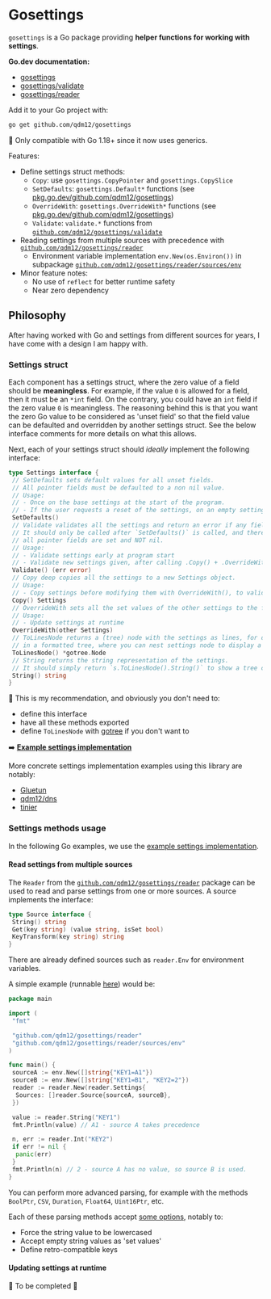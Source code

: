 # Gosettings

`gosettings` is a Go package providing **helper functions for working with settings**.

**Go.dev documentation:**

- [gosettings](https://pkg.go.dev/github.com/qdm12/gosettings)
- [gosettings/validate](https://pkg.go.dev/github.com/qdm12/gosettings/validate)
- [gosettings/reader](https://pkg.go.dev/github.com/qdm12/gosettings/reader)

Add it to your Go project with:

```sh
go get github.com/qdm12/gosettings
```

💁 Only compatible with Go 1.18+ since it now uses generics.

Features:

- Define settings struct methods:
  - `Copy`: use `gosettings.CopyPointer` and `gosettings.CopySlice`
  - `SetDefaults`: `gosettings.Default*` functions (see [pkg.go.dev/github.com/qdm12/gosettings](https://pkg.go.dev/github.com/qdm12/gosettings))
  - `OverrideWith`: `gosettings.OverrideWith*` functions (see [pkg.go.dev/github.com/qdm12/gosettings](https://pkg.go.dev/github.com/qdm12/gosettings))
  - `Validate`: `validate.*` functions from [`github.com/qdm12/gosettings/validate`](https://pkg.go.dev/github.com/qdm12/gosettings/validate)
- Reading settings from multiple sources with precedence with [`github.com/qdm12/gosettings/reader`](https://pkg.go.dev/github.com/qdm12/gosettings/reader)
  - Environment variable implementation `env.New(os.Environ())` in subpackage [`github.com/qdm12/gosettings/reader/sources/env`](https://pkg.go.dev/github.com/qdm12/gosettings/reader/sources/env)
- Minor feature notes:
  - No use of `reflect` for better runtime safety
  - Near zero dependency

## Philosophy

After having worked with Go and settings from different sources for years, I have come with a design I am happy with.

### Settings struct

Each component has a settings struct, where the zero value of a field should be **meaningless**.
For example, if the value `0` is allowed for a field, then it must be an `*int` field.
On the contrary, you could have an `int` field if the zero value `0` is meaningless.
The reasoning behind this is that you want the zero Go value to be considered as 'unset field' so that the field value can be defaulted and overridden by another settings struct. See the below interface comments for more details on what this allows.

Next, each of your settings struct should *ideally* implement the following interface:

```go
type Settings interface {
 // SetDefaults sets default values for all unset fields.
 // All pointer fields must be defaulted to a non nil value.
 // Usage:
 // - Once on the base settings at the start of the program.
 // - If the user requests a reset of the settings, on an empty settings struct.
 SetDefaults()
 // Validate validates all the settings and return an error if any field value is invalid.
 // It should only be called after `SetDefaults()` is called, and therefore should assume
 // all pointer fields are set and NOT nil.
 // Usage:
 // - Validate settings early at program start
 // - Validate new settings given, after calling .Copy() + .OverrideWith(newSettings)
 Validate() (err error)
 // Copy deep copies all the settings to a new Settings object.
 // Usage:
 // - Copy settings before modifying them with OverrideWith(), to validate them with Validate() before actually using them.
 Copy() Settings
 // OverrideWith sets all the set values of the other settings to the fields of the receiver settings.
 // Usage:
 // - Update settings at runtime
 OverrideWith(other Settings)
 // ToLinesNode returns a (tree) node with the settings as lines, for displaying settings
 // in a formatted tree, where you can nest settings node to display a full settings tree.
 ToLinesNode() *gotree.Node
 // String returns the string representation of the settings.
 // It should simply return `s.ToLinesNode().String()` to show a tree of settings.
 String() string
}
```

💁 This is my recommendation, and obviously you don't need to:

- define this interface
- have all these methods exported
- define `ToLinesNode` with [gotree](https://github.com/qdm12/gotree) if you don't want to

➡️ [**Example settings implementation**](examples/settings/settings.go)

More concrete settings implementation examples using this library are notably:

- [Gluetun](https://github.com/qdm12/gluetun/tree/master/internal/configuration)
- [qdm12/dns](https://github.com/qdm12/dns/tree/v2.0.0-beta/internal/config)
- [tinier](https://github.com/qdm12/tinier/tree/main/internal/config)

### Settings methods usage

In the following Go examples, we use the [example settings implementation](examples/settings/settings.go).

#### Read settings from multiple sources

The `Reader` from the [`github.com/qdm12/gosettings/reader`](https://pkg.go.dev/github.com/qdm12/gosettings/reader) package can be used to read and parse settings from one or more sources. A source implements the interface:

```go
type Source interface {
 String() string
 Get(key string) (value string, isSet bool)
 KeyTransform(key string) string
}
```

There are already defined sources such as `reader.Env` for environment variables.

A simple example (runnable [here](examples/reader/main.go)) would be:

```go
package main

import (
 "fmt"

 "github.com/qdm12/gosettings/reader"
 "github.com/qdm12/gosettings/reader/sources/env"
)

func main() {
 sourceA := env.New([]string{"KEY1=A1"})
 sourceB := env.New([]string{"KEY1=B1", "KEY2=2"})
 reader := reader.New(reader.Settings{
  Sources: []reader.Source{sourceA, sourceB},
 })

 value := reader.String("KEY1")
 fmt.Println(value) // A1 - source A takes precedence

 n, err := reader.Int("KEY2")
 if err != nil {
  panic(err)
 }
 fmt.Println(n) // 2 - source A has no value, so source B is used.
}
```

You can perform more advanced parsing, for example with the methods `BoolPtr`, `CSV`, `Duration`, `Float64`, `Uint16Ptr`, etc.

Each of these parsing methods accept [some options](reader/options.go), notably to:

- Force the string value to be lowercased
- Accept empty string values as 'set values'
- Define retro-compatible keys

#### Updating settings at runtime

🚧 To be completed 🚧
